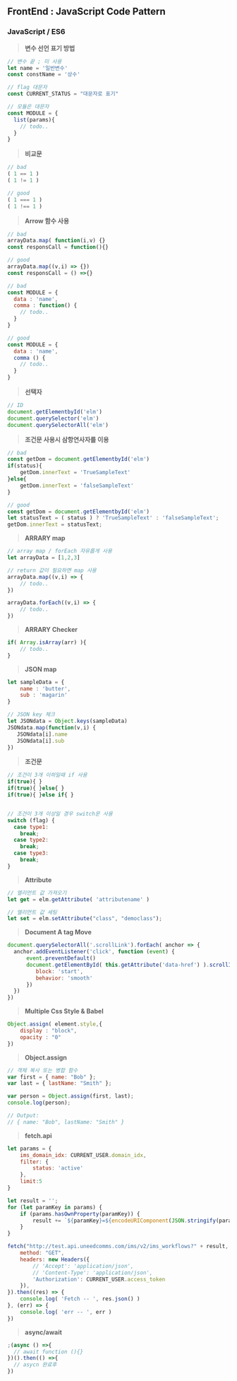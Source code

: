 ## FrontEnd : JavaScript Code Pattern
### JavaScript / ES6

> **변수 선언 표기 방법**
```javascript
// 변수 끝 ; 미 사용
let name = '일반변수'
const constName = '상수'

// flag 대문자
const CURRENT_STATUS = "대문자로 표기"  

// 모듈은 대문자
const MODULE = {
  list(params){
    // todo..
  }
}
```

> **비교문**
```javascript
// bad
( 1 == 1 )
( 1 != 1 )

// good
( 1 === 1 )
( 1 !== 1 )
```

> **Arrow 함수 사용**
```javascript
// bad
arrayData.map( function(i,v) {}
const responsCall = function(){}

// good
arrayData.map((v,i) => {})
const responsCall = () =>{}

// bad
const MODULE = {
  data : 'name',
  comma : function() {
    // todo..
  }
}

// good
const MODULE = {
  data : 'name',
  comma () {
    // todo..
  }
}
```

> **선택자**
```javascript
// ID
document.getElementbyId('elm')
document.querySelector('elm')
document.querySelectorAll('elm')
```


> **조건문 사용시 삼항연사자를 이용**
```javascript
// bad
const getDom = document.getElementbyId('elm')
if(status){
    getDom.innerText = 'TrueSampleText'
}else{
    getDom.innerText = 'falseSampleText'
}

// good
const getDom = document.getElementbyId('elm')
let statusText = ( status ) ? 'TrueSampleText' : 'falseSampleText';
getDom.innerText = statusText;
```


> **ARRARY map**
```javascript
// array map / forEach 자유롭게 사용
let arrayData = [1,2,3]

// return 값이 필요하면 map 사용
arrayData.map((v,i) => {
    // todo..
})

arrayData.forEach((v,i) => {
    // todo..
})
```

> **ARRARY Checker**
```javascript
if( Array.isArray(arr) ){
    // todo..
}
```

> **JSON map**
```javascript
let sampleData = {
    name : 'butter',
    sub : 'magarin'
}

// JSON key 체크
let JSONdata = Object.keys(sampleData)
JSONdata.map(function(v,i) {
   JSONdata[i].name
   JSONdata[i].sub
})
```

> **조건문**
```javascript
// 조건이 3개 이하일때 if 사용
if(true){ }
if(true){ }else{ }
if(true){ }else if{ }


// 조건이 3개 이상일 경우 switch문 사용
switch (flag) {
  case type1:      
    break;
  case type2:      
    break;
  case type3:      
    break;    
}
```

> **Attribute**
```javascript
// 엘리먼트 값 가져오기
let get = elm.getAttribute( 'attributename' )

// 엘리먼트 값 세팅
let set = elm.setAttribute("class", "democlass");
```

> **Document A tag Move**
```javascript
document.querySelectorAll('.scrollLink').forEach( anchor => {
  anchor.addEventListener('click', function (event) {
      event.preventDefault()        
      document.getElementById( this.getAttribute('data-href') ).scrollIntoView({
         block: 'start',  
         behavior: 'smooth'
      })
  })
})
```

> **Multiple Css Style & Babel**
```javascript
Object.assign( element.style,{
    display : "block",
    opacity : "0"
})
```


>**Object.assign**
```javascript
// 객체 복사 또는 병합 함수
var first = { name: "Bob" };
var last = { lastName: "Smith" };

var person = Object.assign(first, last);
console.log(person);

// Output:
// { name: "Bob", lastName: "Smith" } 
```


> **fetch.api**
```javascript
let params = {
    ims_domain_idx: CURRENT_USER.domain_idx,
    filter: {
        status: 'active'
    },
    limit:5
}

let result = '';
for (let paramKey in params) {
    if (params.hasOwnProperty(paramKey)) {
        result += `${paramKey}=${encodeURIComponent(JSON.stringify(params[paramKey]))}&`;
    }
}

fetch("http://test.api.uneedcomms.com/ims/v2/ims_workflows?" + result, {
    method: "GET",
    headers: new Headers({
        // 'Accept': 'application/json',
        // 'Content-Type': 'application/json',
        'Authorization': CURRENT_USER.access_token
    }),
}).then((res) => {
    console.log( 'Fetch -- ', res.json() )
}, (err) => {
    console.log( 'err -- ', err )
})
```

> **async/await**
```javascript
;(async () =>{
  // await function (){}
})().then(() =>{
  // asycn 완료후 
})
```
